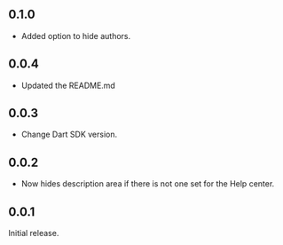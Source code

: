 ## 0.1.0

- Added option to hide authors.

## 0.0.4

- Updated the README.md

## 0.0.3

- Change Dart SDK version.

## 0.0.2

- Now hides description area if there is not one set for the Help center.

## 0.0.1

Initial release.
